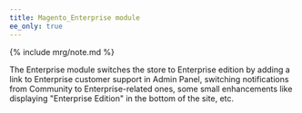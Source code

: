 ```yaml
---
title: Magento_Enterprise module
ee_only: true
---
```


{% include mrg/note.md %}

The Enterprise module switches the store to Enterprise edition by adding a link to Enterprise customer support in Admin Panel, switching notifications from Community to Enterprise-related ones, some small enhancements like displaying "Enterprise Edition" in the bottom of the site, etc.

